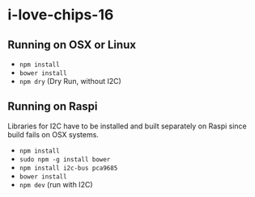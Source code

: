 # i-love-chips-16

## Running on OSX or Linux

* `npm install`
* `bower install`
* `npm dry` (Dry Run, without I2C)

## Running on Raspi

Libraries for I2C have to be installed and built separately on
Raspi since build fails on OSX systems.

* `npm install`
* `sudo npm -g install bower`
* `npm install i2c-bus pca9685`
* `bower install`
* `npm dev` (run with I2C)
